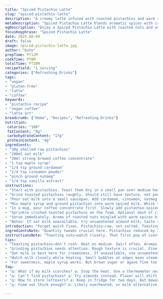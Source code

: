 ```yaml
---
title: "Spiced Pistachio Latte"
slug: "spiced-pistachio-latte"
description: "A creamy latte infused with roasted pistachios and warm spices. Dairy-free milk alternative used for a nutty backbone. Ground cardamom and cinnamon powder add depth. Adjust spice levels to taste. Classic espresso replaced by strong brewed coffee concentrate. A quick method to toast pistachios intensifies aroma. Texture shifts from grainy nuts to velvety drink. Balanced sweetness from maple syrup, easy to swap with agave or brown sugar. Garnish with crushed pistachios for crunch. Gluten-free, vegan, and egg-free. Suits all-day sipping. Focus on visual cues such as foam consistency and color gradients. Em dash avoided per instruction. Efficient blend and steam technique noted. Troubleshooting tips included."
metaDescription: "Spiced Pistachio Latte blends aromatic spices with creamy oat milk for a unique flavor experience. A tasty treat for any time of day."
ogDescription: "Enjoy a Spiced Pistachio Latte with roasted nuts and warm spices, perfect for cozy moments or a midday pick-me-up."
focusKeyphrase: "Spiced Pistachio Latte"
date: 2025-08-09
draft: false
image: spiced-pistachio-latte.jpg
author: "Kate"
prepTime: PT12M
cookTime: PT8M
totalTime: PT20M
recipeYield: "1 serving"
categories: ["Refreshing Drinks"]
tags:
- "vegan"
- "gluten-free"
- "latte"
- "coffee"
keywords:
- "pistachio recipe"
- "vegan coffee"
- "latte art"
breadcrumb: ["Home", "Recipes", "Refreshing Drinks"]
nutrition: 
 calories: "180"
 fatContent: "8g"
 carbohydrateContent: "17g"
 proteinContent: "4g"
ingredients:
- "30g shelled raw pistachios"
- "200ml oat milk"
- "30ml strong brewed coffee concentrate"
- "1 tsp maple syrup"
- "1/4 tsp ground cardamom"
- "1/4 tsp cinnamon powder"
- "pinch ground nutmeg"
- "1/4 tsp vanilla extract"
instructions:
- "Start with pistachios. Toast them dry in a small pan over medium heat. Swirl often. Look for light browning and nutty aroma—about 3-4 minutes. Avoid burning; burnt nuts yield bitterness. Set aside to cool."
- "Grind toasted pistachios roughly. Should still have texture, not powder fine. Adds body and mouthfeel."
- "Pour oat milk into a small saucepan. Add cardamom, cinnamon, nutmeg, and vanilla extract. Heat gently on medium-low. Watch milk carefully; small bubbles forming at edges means ready to steam, no boiling. Stir occasionally. About 5 minutes."
- "Mix maple syrup and ground pistachios into warm spiced milk. Whisk vigorously to blend pistachio bits evenly. Texture thickens slightly—this is the body, not grit."
- "In a mug, pour coffee concentrate first. Slowly add pistachio-spiced milk, holding back foam with a spoon. Top with foam spooned over gently. Look for thick foam that holds shape. Too thin means overheat or understeam."
- "Sprinkle crushed toasted pistachios on the foam. Optional dash of cinnamon powder if you want extra punch."
- "Serve immediately. Aroma of roasted nuts mingled with warm spices hits first. Sip slowly. Texture smooth with subtle nut crunch if pistachio bits remain. Adjust thickness by adding more milk or coffee concentrate next time."
- "Notes: If oat milk unavailable, try unsweetened almond milk; taste and texture shift slightly more floral. Coffee concentrate can be replaced by espresso shot if preferred. Avoid overheating milk; scorched aromas ruin drink. Maple syrup adds mild sweetness but sub with agave or brown sugar dissolved in coffee if needed."
introduction: "Forget quick fixes. Pistachios—raw, not salted. Toasting unlocks oils, sharp aroma that’ll slap your senses awake. Cardamom and cinnamon trap warmth, swirling layers in every sip. Coffee concentrate beats weak espresso by miles—don’t settle. Maple syrup tames spice edge mildly but balanced, no toothache sweetness. Cold oat milk lacks punch; warm just right, no rush to boil or scorch. Foam is crucial—too thin, drink’s flat; thick, creamy, visually tempting. Expect some grit from ground nuts but should feel like substance, not sand. Pressures, temperatures, timing? Master the bubble-edge trick over numbers. Improvised? No worries. Nuts replace almonds if needed; flavor shifts but same principle. Play with textures; garnish doubles crunch and look. Grab that mug. This isn’t breakfast fluff—sensory, precise, lasting."
ingredientsNote: "Quantity tweaks crucial here. Pistachios reduced by 30% for smoother texture but retain enough body. Maple syrup swapped from honey for vegan character; agave, brown sugar stand by. Spices halved or upped per tolerance but must remain subtle, not shouting. Ground nutmeg a twist replacing clove—it’s softer, blends better with cardamom. Oat milk chosen for creamy consistency, but almond or cashew can replace; note almond may thin the texture, adjust coffee ratio accordingly. Coffee concentrate more stable than fresh espresso in warm milk, preventing quick curdling or bitterness. Nuts toasted immediately to avoid stale flavor. Vanilla extract introduces gentle sweetness without bulk if adding honey or syrup extensively. Alter ratios but remember balance is key between sweet, spice, nutty and bitter coffee backbone. Common mistake: overheating milk; watch heat closely, bubbles at edges signal readiness not rolling boil."
instructionsNote: "Toasting nuts—watch closely. That first pop of scent is magic, brown spots signal perfect toast. Overdo and drink strongly bitter. Grinding pistachios needs roughness; powder kills mouth feel. Heating milk demands patience; sharp heat scorches protein, ruining foam. Use medium-low, eye on edge bubbles. Combine syrup with pistachios in warm milk for even taste distribution. Whisking breaks pistachio clumps but don’t pulverize. Coffee concentrate first in mug, prevents sludge. Adding hot milk carefully avoids breaking foam. Foam thickness reflects steaming skill; thin means underheated, overly watery. Wait between heating and combining to prevent milk shock from cold coffee. Garnish adds texture and visual cue of quality. In case of no coffee concentrate, espresso shot okay but stronger flavor may mask spices; tweak spice level accordingly. Milk alternatives vary in protein affecting foam; oat best if available. Don’t rush. Sensory cues trump timers—smell, texture, visual shine on foam. Save time by prepping spices mixed beforehand."
tips:
- "Toasting pistachios—don't rush. Heat on medium. Swirl often. Aromas tell you when to stop. Brown spots are key. Too much heat, too bitter."
- "Grinding pistachios needs attention. Rough texture is crucial. Fine powder ruins mouth feel. Look for gritty bits still intact. That’s body."
- "Oat milk is best here for creaminess. If unavailable, use unsweetened almond or cashew milk; adjust coffee amount—texture changes."
- "Watch milk closely while heating. Small bubbles at edges mean steaming is happening. Go medium-low heat. Avoid boiling; that ruins foam."
- "For sweetness, maple syrup works. But brown sugar or agave fine too. Adjust to taste. Remember, balance is essential; don’t overpower."
faq:
- "q: What if my milk scorches? a: Stop the heat. Use a thermometer next time. Aim for 160 degrees. Watch bubbles; no rolling boil."
- "q: Can't find pistachios? a: Try almonds instead. Flavor will shift. Still nutty. Texture changes a bit; adjust grinding technique."
- "q: How to store leftovers? a: Keep in fridge for two days. But beware, milk separates. Shake well before using. Use freshly brewed coffee."
- "q: Foam not thick enough? a: Likely overheated, or milk alternative lacks protein. Oat milk better for foam creation. Steaming matters."

---
```

